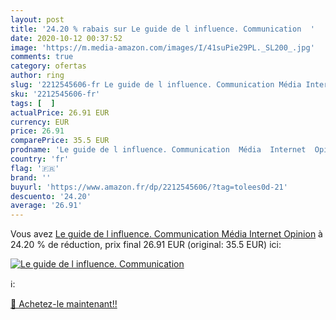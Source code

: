 ```yaml
---
layout: post
title: '24.20 % rabais sur Le guide de l influence. Communication  '
date: 2020-10-12 00:37:52
image: 'https://m.media-amazon.com/images/I/41suPie29PL._SL200_.jpg'
comments: true
category: ofertas
author: ring
slug: '2212545606-fr Le guide de l influence. Communication Média Internet Opinion'
sku: '2212545606-fr'
tags: [  ]
actualPrice: 26.91 EUR
currency: EUR
price: 26.91
comparePrice: 35.5 EUR
prodname: 'Le guide de l influence. Communication  Média  Internet  Opinion'
country: 'fr'
flag: '🇫🇷'
brand: ''
buyurl: 'https://www.amazon.fr/dp/2212545606/?tag=tolees0d-21'
descuento: '24.20'
average: '26.91'
---
```


Vous avez [Le guide de l influence. Communication  Média  Internet  Opinion](https://www.amazon.fr/dp/2212545606/?tag=tolees0d-21)  à  24.20 % de réduction, prix final  26.91 EUR (original: 35.5 EUR) ici:

[![Le guide de l influence. Communication  ](https://m.media-amazon.com/images/I/41suPie29PL._SL200_.jpg)](https://www.amazon.fr/dp/2212545606/?tag=tolees0d-21)

ℹ️:


[🛒 Achetez-le maintenant!!](https://www.amazon.fr/dp/2212545606/?tag=tolees0d-21)
